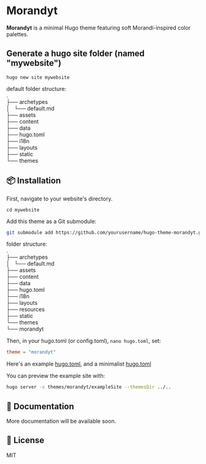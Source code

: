 # Morandyt

**Morandyt** is a minimal Hugo theme featuring soft Morandi-inspired color palettes.

## Generate a hugo site folder (named "mywebsite")
`hugo new site mywebsite`

default folder structure:  
.  
├── archetypes  
│   └── default.md  
├── assets  
├── content  
├── data  
├── hugo.toml  
├── i18n  
├── layouts  
├── static  
└── themes  

## 📦 Installation
First, navigate to your website's directory.  
```
cd mywebsite
```

Add this theme as a Git submodule:
```bash
git submodule add https://github.com/yourusername/hugo-theme-morandyt.git themes/morandyt
```

folder structure:  
.  
├── archetypes  
│   └── default.md  
├── assets  
├── content  
├── data  
├── hugo.toml  
├── i18n  
├── layouts  
├── resources  
├── static  
└── themes  
    └── morandyt  

Then, in your hugo.toml (or config.toml), `nano hugo.toml`, set:  
```toml
theme = "morandyt"
```
Here's an example [hugo.toml](), and a minimalist [hugo.toml]()

You can preview the example site with:
```sh
hugo server -s themes/morandyt/exampleSite --themesDir ../..
```

## 📝 Documentation

More documentation will be available soon.

## 📄 License

MIT